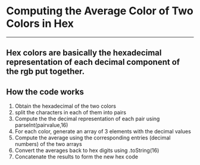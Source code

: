 # Computing the Average Color of Two Colors in Hex 
---
Hex colors are basically the hexadecimal representation of each decimal component of the rgb put together. 
---

## How the code works
1. Obtain the hexadecimal of the two colors
2. split the characters in each of them into pairs
3. Compute the the decimal representation of each pair using parseInt(pairvalue,16)
4. For each color, generate an array of 3 elements with the decimal values
5. Compute the average using the corresponding entries (decimal numbers) of the two arrays
6. Convert the averages back to hex digits using .toString(16)
7. Concatenate the results to form the new hex code
